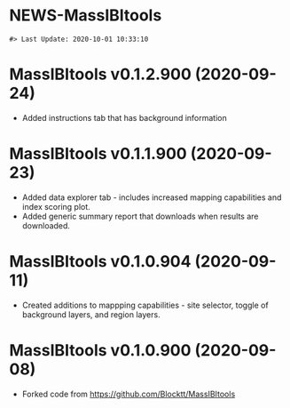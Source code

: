 NEWS-MassIBItools
================

<!-- NEWS.md is generated from NEWS.Rmd. Please edit that file -->

    #> Last Update: 2020-10-01 10:33:10

# MassIBItools v0.1.2.900 (2020-09-24)

  - Added instructions tab that has background information

# MassIBItools v0.1.1.900 (2020-09-23)

  - Added data explorer tab - includes increased mapping capabilities
    and index scoring plot.
  - Added generic summary report that downloads when results are
    downloaded.

# MassIBItools v0.1.0.904 (2020-09-11)

  - Created additions to mappping capabilities - site selector, toggle
    of background layers, and region layers.

# MassIBItools v0.1.0.900 (2020-09-08)

  - Forked code from <https://github.com/Blocktt/MassIBItools>
